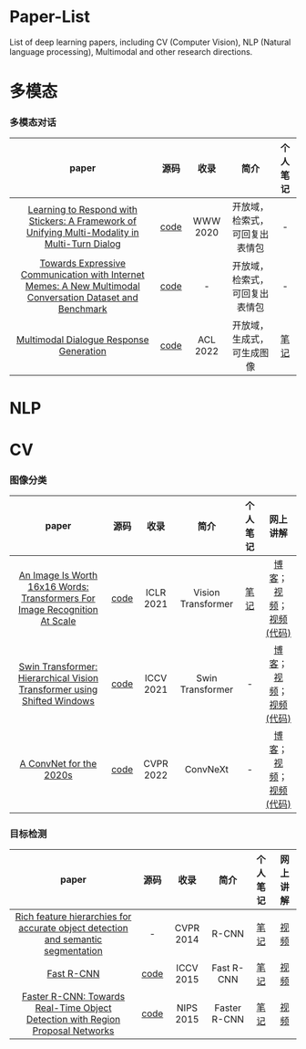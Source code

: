 # Paper-List
List of deep learning papers, including CV (Computer Vision), NLP (Natural language processing), Multimodal and other research directions.


# 多模态

### 多模态对话

|paper|源码|收录|简介|个人笔记|
|:-:|:-:|:-:|:-:|:-:|
|[Learning to Respond with Stickers: A Framework of Unifying Multi-Modality in Multi-Turn Dialog](https://arxiv.org/abs/2003.04679)|[code](https://github.com/gsh199449/stickerchat)|WWW 2020|开放域，检索式，可回复出表情包|-|
|[Towards Expressive Communication with Internet Memes: A New Multimodal Conversation Dataset and Benchmark](https://arxiv.org/abs/2109.01839)|[code](https://github.com/lizekang/DSTC10-MOD)|-|开放域，检索式，可回复出表情包|-|
|[Multimodal Dialogue Response Generation](https://aclanthology.org/2022.acl-long.204/)|[code](https://aclanthology.org/2022.acl-long.204/)|ACL 2022|开放域，生成式，可生成图像|[笔记](https://friedrichor.github.io/Paper-List/Multimodal/多模态对话/Multimodal%20Dialogue%20Response%20Generation.html)|

# NLP


# CV

### 图像分类


|paper|源码| 收录 |简介|个人笔记|网上讲解|
|:-:|:-:|:-:|:-:|:-:|:-:|
|[An Image Is Worth 16x16 Words: Transformers For Image Recognition At Scale](https://arxiv.org/abs/2010.11929)|[code](https://github.com/google-research/vision_transformer)|ICLR 2021|Vision Transformer|[笔记](https://friedrichor.github.io/Paper-List/CV/经典模型/Vision%20Transformer.html)|[博客](https://blog.csdn.net/qq_37541097/article/details/118242600)；[视频](https://www.bilibili.com/video/BV1Jh411Y7WQ/)；[视频(代码)](https://www.bilibili.com/video/BV1AL411W7dT/)|
|[Swin Transformer: Hierarchical Vision Transformer using Shifted Windows](https://arxiv.org/abs/2103.14030)|[code](https://github.com/microsoft/Swin-Transformer)|ICCV 2021|Swin Transformer|-|[博客](https://blog.csdn.net/qq_37541097/article/details/121119988)；[视频](https://www.bilibili.com/video/BV1pL4y1v7jC/)；[视频(代码)](https://www.bilibili.com/video/BV1yg411K7Yc/)|
|[A ConvNet for the 2020s](https://arxiv.org/abs/2201.03545)|[code](https://github.com/facebookresearch/ConvNeXt)|CVPR 2022|ConvNeXt |-|[博客](https://blog.csdn.net/qq_37541097/article/details/122556545)；[视频](https://www.bilibili.com/video/BV1SS4y157fu/)；[视频(代码)](https://www.bilibili.com/video/BV14S4y1L791/)|


### 目标检测

|paper|源码|收录|简介|个人笔记|网上讲解|
|:-:|:-:|:-:|:-:|:-:|:-:|
| [Rich feature hierarchies for accurate object detection and semantic segmentation](https://arxiv.org/abs/1311.2524) |                         -                          | CVPR 2014 |    R-CNN     | [笔记](https://friedrichor.github.io/Paper-List/CV/目标检测/R-CNN.html) | [视频](https://www.bilibili.com/video/BV1af4y1m7iL?p=1) |
|        [Fast R-CNN](https://arxiv.org/abs/1504.08083)        |  [code](https://github.com/rbgirshick/fast-rcnn)   | ICCV 2015 |  Fast R-CNN  | [笔记](https://friedrichor.github.io/Paper-List/CV/目标检测/Fast%20R-CNN.html) | [视频](https://www.bilibili.com/video/BV1af4y1m7iL?p=2) |
| [Faster R-CNN: Towards Real-Time Object Detection with Region Proposal Networks](https://proceedings.neurips.cc/paper/2015/hash/14bfa6bb14875e45bba028a21ed38046-Abstract.html) | [code](https://github.com/ShaoqingRen/faster_rcnn) | NIPS 2015 | Faster R-CNN | [笔记](https://friedrichor.github.io/Paper-List/CV/目标检测/Faster%20R-CNN.html) | [视频](https://www.bilibili.com/video/BV1af4y1m7iL?p=3) |


